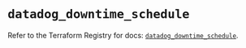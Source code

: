 # `datadog_downtime_schedule`

Refer to the Terraform Registry for docs: [`datadog_downtime_schedule`](https://registry.terraform.io/providers/datadog/datadog/3.73.0/docs/resources/downtime_schedule).
